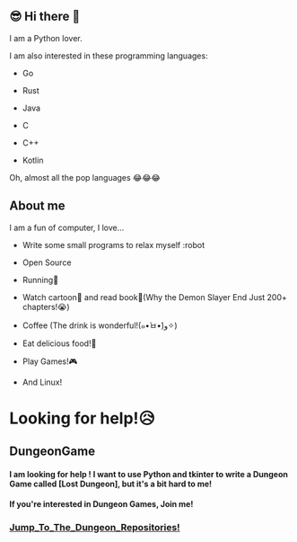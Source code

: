 ## 😎 Hi there 👋

I am a Python lover.

I am also interested in these programming languages:

- Go

- Rust

- Java

- C

- C++

- Kotlin

Oh, almost all the pop languages 😂😂😂

## About me

I am a fun of computer, I love...

- Write some small programs to relax myself :robot

- Open Source 

- Running🏃‍

- Watch cartoon📗 and read book📖(Why the Demon Slayer End Just 200+ chapters!😭)

- Coffee  (The drink is wonderful!(๑•̀ㅂ•́)و✧)

- Eat delicious food!🍰

- Play Games!🎮

- And Linux!

# Looking for help!😥

## DungeonGame

#### I am looking for help ! I want to use Python and tkinter to write a Dungeon Game called [Lost Dungeon], but it's a bit hard to me!

#### If you're interested in Dungeon Games, Join me!

### [Jump_To_The_Dungeon_Repositories!](https://github.com/WindyShadow/LostDungeon)
